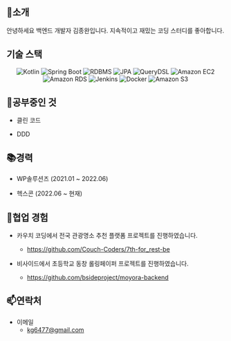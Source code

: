 ## 👋소개

안녕하세요 백엔드 개발자 김종완입니다. 지속적이고 재밌는 코딩 스터디를 좋아합니다.


## 기술 스택

<div align="center">
 
![Kotlin](https://img.shields.io/badge/Kotlin-0095D5?style=flat-square&logo=kotlin&logoColor=white)
![Spring Boot](https://img.shields.io/badge/Spring%20Boot-6DB33F?style=flat-square&logo=spring&logoColor=white)
![RDBMS](https://img.shields.io/badge/RDBMS-003545?style=flat-square&logo=postgresql&logoColor=white)
![JPA](https://img.shields.io/badge/JPA-663399?style=flat-square&logo=hibernate&logoColor=white)
![QueryDSL](https://img.shields.io/badge/QueryDSL-0769AD?style=flat-square&logo=&logoColor=white)
![Amazon EC2](https://img.shields.io/badge/Amazon%20EC2-232F3E?style=flat-square&logo=amazon-aws&logoColor=white)
 <br>
![Amazon RDS](https://img.shields.io/badge/Amazon%20RDS-232F3E?style=flat-square&logo=amazon-aws&logoColor=white)
![Jenkins](https://img.shields.io/badge/Jenkins-D24939?style=flat-square&logo=jenkins&logoColor=white)
![Docker](https://img.shields.io/badge/Docker-2496ED?style=flat-square&logo=docker&logoColor=white)
![Amazon S3](https://img.shields.io/badge/Amazon%20S3-569A31?style=flat-square&logo=amazon-s3&logoColor=white)
 
 </div>

## 🌱공부중인 것

- 클린 코드

- DDD

## 📚경력

- WP솔루션즈 (2021.01 ~ 2022.06)

- 헥스콘 (2022.06 ~ 현재)

## 💞️협업 경험

- 카우치 코딩에서 전국 관광명소 추천 플랫폼 프로젝트를 진행하였습니다.
  - https://github.com/Couch-Coders/7th-for_rest-be

- 비사이드에서 초등학교 동창 롤링페이퍼 프로젝트를 진행하였습니다.
  - https://github.com/bsideproject/moyora-backend


## 📫연락처

- 이메일 
  - kg6477@gmail.com
